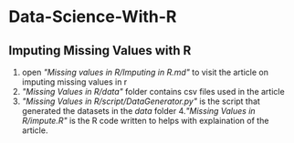# Data-Science-With-R
## Imputing Missing Values with R
  1. open _"Missing values in R/Imputing in R.md"_ to visit the article on imputing  missing values in r
  2. _"Missing Values in R/data"_ folder contains csv files used in the article
  3. _"Missing Values in R/script/DataGenerator.py"_ is the script that generated the datasets in the _data_ folder
  4._"Missing Values in R/impute.R"_ is the R code written to helps with explaination of the article.
